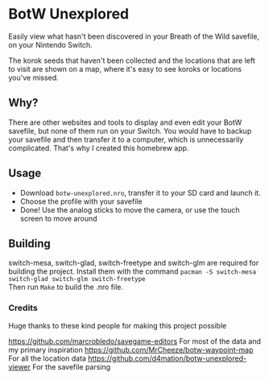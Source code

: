 # BotW Unexplored
Easily view what hasn't been discovered in your Breath of the Wild savefile, on your Nintendo Switch.

The korok seeds that haven't been collected and the locations that are left to visit are shown on a map, where it's easy to see koroks or locations you've missed. 

## Why?
There are other websites and tools to display and even edit your BotW savefile, but none of them run on your Switch. You would have to backup your savefile and then transfer it to a computer, which is unnecessarily complicated. That's why I created this homebrew app.

## Usage
* Download ```botw-unexplored.nro```, transfer it to your SD card and launch it.
* Choose the profile with your savefile
* Done! Use the analog sticks to move the camera, or use the touch screen to move around

## Building
switch-mesa, switch-glad, switch-freetype and switch-glm are required for building the project. Install them with the command ```pacman -S switch-mesa switch-glad switch-glm switch-freetype```  
Then run ```Make``` to build the .nro file.

### Credits
Huge thanks to these kind people for making this project possible

https://github.com/marcrobledo/savegame-editors For most of the data and my primary inspiration
https://github.com/MrCheeze/botw-waypoint-map For all the location data
https://github.com/d4mation/botw-unexplored-viewer For the savefile parsing